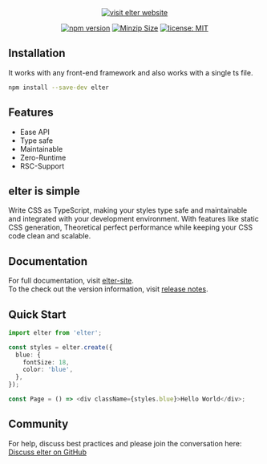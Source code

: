 <div align="center">
<a href="https://elter.vercel.app">
  <img alt="visit elter website" src="https://elter.vercel.app/banner.png">
</a>
<p />

[![npm version](https://img.shields.io/npm/v/elter)](https://www.npmjs.com/package/elter)
[![Minzip Size](https://img.shields.io/bundlephobia/minzip/elter)](https://bundlephobia.com/package/elter)
[![license: MIT](https://img.shields.io/badge/license-MIT-blue.svg)](https://opensource.org/licenses/MIT)

</div>

## Installation

It works with any front-end framework and also works with a single ts file.

```sh
npm install --save-dev elter
```

## Features

- Ease API
- Type safe
- Maintainable
- Zero-Runtime
- RSC-Support

## elter is simple

Write CSS as TypeScript, making your styles type safe and maintainable and integrated with your development environment. With features like static CSS generation, Theoretical perfect performance while keeping your CSS code clean and scalable.

## Documentation

For full documentation, visit [elter-site](https://elter.vercel.app/).  
To the check out the version information, visit [release notes](https://github.com/elterjs/elter/releases).

## Quick Start

```typescript
import elter from 'elter';

const styles = elter.create({
  blue: {
    fontSize: 18,
    color: 'blue',
  },
});

const Page = () => <div className={styles.blue}>Hello World</div>;
```

## Community

For help, discuss best practices and please join the conversation here:  
[Discuss elter on GitHub](https://github.com/elterjs/elter/discussions)
